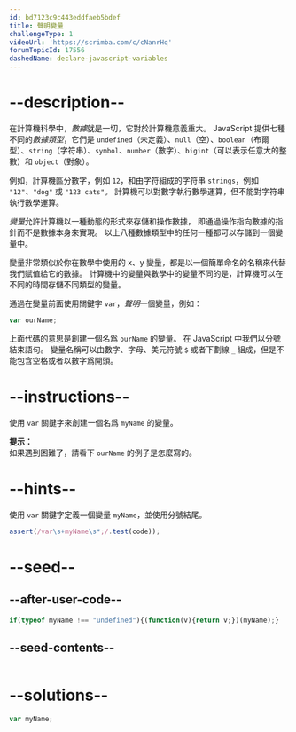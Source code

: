 ```yaml
---
id: bd7123c9c443eddfaeb5bdef
title: 聲明變量
challengeType: 1
videoUrl: 'https://scrimba.com/c/cNanrHq'
forumTopicId: 17556
dashedName: declare-javascript-variables
---
```


# --description--

在計算機科學中，<dfn>數據</dfn>就是一切，它對於計算機意義重大。 JavaScript 提供七種不同的<dfn>數據類型</dfn>，它們是 `undefined`（未定義）、`null`（空）、`boolean`（布爾型）、`string`（字符串）、`symbol`、`number`（數字）、`bigint`（可以表示任意大的整數）和 `object`（對象）。

例如，計算機區分數字，例如 `12`，和由字符組成的字符串 `strings`，例如 `"12"`、`"dog"` 或 `"123 cats"`。 計算機可以對數字執行數學運算，但不能對字符串執行數學運算。

<dfn>變量</dfn>允許計算機以一種動態的形式來存儲和操作數據， 即通過操作指向數據的指針而不是數據本身來實現。 以上八種數據類型中的任何一種都可以存儲到一個變量中。

變量非常類似於你在數學中使用的 x、y 變量，都是以一個簡單命名的名稱來代替我們賦值給它的數據。 計算機中的變量與數學中的變量不同的是，計算機可以在不同的時間存儲不同類型的變量。

通過在變量前面使用關鍵字 `var`，<dfn>聲明</dfn>一個變量，例如：

```js
var ourName;
```

上面代碼的意思是創建一個名爲 `ourName` 的變量。 在 JavaScript 中我們以分號結束語句。 變量名稱可以由數字、字母、美元符號 `$` 或者下劃線 `_` 組成，但是不能包含空格或者以數字爲開頭。

# --instructions--

使用 `var` 關鍵字來創建一個名爲 `myName` 的變量。

**提示：**  
如果遇到困難了，請看下 `ourName` 的例子是怎麼寫的。

# --hints--

使用 `var` 關鍵字定義一個變量 `myName`，並使用分號結尾。

```js
assert(/var\s+myName\s*;/.test(code));
```

# --seed--

## --after-user-code--

```js
if(typeof myName !== "undefined"){(function(v){return v;})(myName);}
```

## --seed-contents--

```js

```

# --solutions--

```js
var myName;
```
